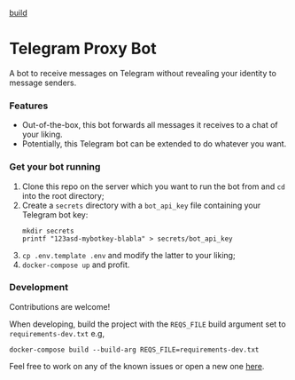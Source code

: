 [build](https://github.com/cristihainic/telegram-proxy-bot/actions/workflows/tests.yml/badge.svg)

# Telegram Proxy Bot

A bot to receive messages on Telegram without revealing your identity to message senders. 

### Features
- Out-of-the-box, this bot forwards all messages it receives to a chat of your liking.
- Potentially, this Telegram bot can be extended to do whatever you want.

### Get your bot running
1. Clone this repo on the server which you want to run the bot from and `cd` into the root directory;
2. Create a `secrets` directory with a `bot_api_key` file containing your Telegram bot key:
    ```
    mkdir secrets
    printf "123asd-mybotkey-blabla" > secrets/bot_api_key
    ```
3. `cp .env.template .env` and modify the latter to your liking;
4. `docker-compose up` and profit.

### Development
Contributions are welcome! 

When developing, build the project with the `REQS_FILE` build argument set to `requirements-dev.txt` e.g, 

```docker-compose build --build-arg REQS_FILE=requirements-dev.txt```

Feel free to work on any of the known issues or open a new one [here](https://github.com/cristihainic/telegram-proxy-bot/issues).